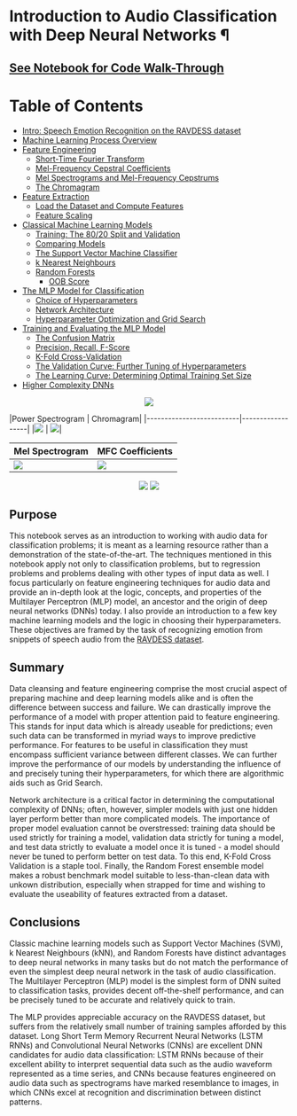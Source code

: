 # Introduction to Audio Classification with Deep Neural Networks ¶
## [See Notebook for Code Walk-Through](https://nbviewer.jupyter.org/github/IliaZenkov/audio-classification-dnn/blob/master/audio_classification_dnns.ipynb)
<!--TABLE OF CONTENTS-->
# Table of Contents
  - [Intro: Speech Emotion Recognition on the RAVDESS dataset](https://nbviewer.jupyter.org/github/IliaZenkov/speech-emotion-recognition/blob/master/audio_classification_dnns.ipynb#Intro:-Speech-Emotion-Recognition-on-the-RAVDESS-dataset)
  - [Machine Learning Process Overview](https://nbviewer.jupyter.org/github/IliaZenkov/speech-emotion-recognition/blob/master/audio_classification_dnns.ipynb#Machine-Learning-Process-Overview)
  - [Feature Engineering](https://nbviewer.jupyter.org/github/IliaZenkov/speech-emotion-recognition/blob/master/audio_classification_dnns.ipynb#Feature-Engineering)
    - [Short-Time Fourier Transform](https://nbviewer.jupyter.org/github/IliaZenkov/speech-emotion-recognition/blob/master/audio_classification_dnns.ipynb#Short-Time-Fourier-Transform)
    - [Mel-Frequency Cepstral Coefficients](https://nbviewer.jupyter.org/github/IliaZenkov/speech-emotion-recognition/blob/master/audio_classification_dnns.ipynb#Mel-Frequency-Cepstral-Coefficients)
    - [Mel Spectrograms and Mel-Frequency Cepstrums](https://nbviewer.jupyter.org/github/IliaZenkov/speech-emotion-recognition/blob/master/audio_classification_dnns.ipynb#Mel-Spectrograms-and-Mel-Frequency-Cepstrums)
    - [The Chromagram](https://nbviewer.jupyter.org/github/IliaZenkov/speech-emotion-recognition/blob/master/audio_classification_dnns.ipynb#The-Chromagram)
  - [Feature Extraction](https://nbviewer.jupyter.org/github/IliaZenkov/speech-emotion-recognition/blob/master/audio_classification_dnns.ipynb#Feature-Extraction)
    - [Load the Dataset and Compute Features](https://nbviewer.jupyter.org/github/IliaZenkov/speech-emotion-recognition/blob/master/audio_classification_dnns.ipynb#Load-the-Dataset-and-Compute-Features)
    - [Feature Scaling](https://nbviewer.jupyter.org/github/IliaZenkov/speech-emotion-recognition/blob/master/audio_classification_dnns.ipynb#Feature-Scaling)
  - [Classical Machine Learning Models](https://nbviewer.jupyter.org/github/IliaZenkov/speech-emotion-recognition/blob/master/audio_classification_dnns.ipynb#Classical-Machine-Learning-Models)
    - [Training: The 80/20 Split and Validation](https://nbviewer.jupyter.org/github/IliaZenkov/speech-emotion-recognition/blob/master/audio_classification_dnns.ipynb#Training:-The-80/20-Split-and-Validation)
    - [Comparing Models](https://nbviewer.jupyter.org/github/IliaZenkov/speech-emotion-recognition/blob/master/audio_classification_dnns.ipynb#Comparing-Models)
    - [The Support Vector Machine Classifier](https://nbviewer.jupyter.org/github/IliaZenkov/speech-emotion-recognition/blob/master/audio_classification_dnns.ipynb#The-Support-Vector-Machine-Classifier)
    - [k Nearest Neighbours](https://nbviewer.jupyter.org/github/IliaZenkov/speech-emotion-recognition/blob/master/audio_classification_dnns.ipynb#k-Nearest-Neighbours)
    - [Random Forests](https://nbviewer.jupyter.org/github/IliaZenkov/speech-emotion-recognition/blob/master/audio_classification_dnns.ipynb#Random-Forests)
        - [OOB Score](https://nbviewer.jupyter.org/github/IliaZenkov/speech-emotion-recognition/blob/master/audio_classification_dnns.ipynb#OOB-Score)
  - [The MLP Model for Classification](https://nbviewer.jupyter.org/github/IliaZenkov/speech-emotion-recognition/blob/master/audio_classification_dnns.ipynb#The-MLP-Model-for-Classification)
    - [Choice of Hyperparameters](https://nbviewer.jupyter.org/github/IliaZenkov/speech-emotion-recognition/blob/master/audio_classification_dnns.ipynb#Choice-of-Hyperparameters)
    - [Network Architecture](https://nbviewer.jupyter.org/github/IliaZenkov/speech-emotion-recognition/blob/master/audio_classification_dnns.ipynb#Network-Architecture)
    - [Hyperparameter Optimization and Grid Search](https://nbviewer.jupyter.org/github/IliaZenkov/speech-emotion-recognition/blob/master/audio_classification_dnns.ipynb#Hyperparameter-Optimization-and-Grid-Search)
  - [Training and Evaluating the MLP Model](https://nbviewer.jupyter.org/github/IliaZenkov/speech-emotion-recognition/blob/master/audio_classification_dnns.ipynb#Training-and-Evaluating-the-MLP-Model)
    - [The Confusion Matrix](https://nbviewer.jupyter.org/github/IliaZenkov/speech-emotion-recognition/blob/master/audio_classification_dnns.ipynb#The-Confusion-Matrix)
    - [Precision, Recall, F-Score](https://nbviewer.jupyter.org/github/IliaZenkov/speech-emotion-recognition/blob/master/audio_classification_dnns.ipynb#Precision,-Recall,-F-Score)
    - [K-Fold Cross-Validation](https://nbviewer.jupyter.org/github/IliaZenkov/speech-emotion-recognition/blob/master/audio_classification_dnns.ipynb#K-Fold-Cross-Validation)
    - [The Validation Curve: Further Tuning of Hyperparameters](https://nbviewer.jupyter.org/github/IliaZenkov/speech-emotion-recognition/blob/master/audio_classification_dnns.ipynb#The-Validation-Curve:-Further-Tuning-of-Hyperparameters)
    - [The Learning Curve: Determining Optimal Training Set Size](https://nbviewer.jupyter.org/github/IliaZenkov/speech-emotion-recognition/blob/master/audio_classification_dnns.ipynb#The-Learning-Curve:-Determining-Optimal-Training-Set-Size)
  - [Higher Complexity DNNs](https://nbviewer.jupyter.org/github/IliaZenkov/speech-emotion-recognition/blob/master/audio_classification_dnns.ipynb#Higher-Complexity-DNNs)


<p align="center">
<img src="https://raw.githubusercontent.com/IliaZenkov/dnn-audio-classification/master/example/waveform.GIF"></p>
|Power Spectrogram           |  Chromagram|
|--------------------------|------------------|
|<img src="https://raw.githubusercontent.com/IliaZenkov/dnn-audio-classification/master/example/powerspec.GIF">  | <img src="https://raw.githubusercontent.com/IliaZenkov/dnn-audio-classification/master/example/chroma.GIF">|

|Mel Spectrogram           |  MFC Coefficients|
|--------------------------|------------------|
|<img src="https://raw.githubusercontent.com/IliaZenkov/dnn-audio-classification/master/example/melspec.GIF">  |  <img src="https://raw.githubusercontent.com/IliaZenkov/dnn-audio-classification/master/example/mfcc.GIF">|
<p align="center"><img src="https://raw.githubusercontent.com/IliaZenkov/dnn-audio-classification/master/example/confmatrix.GIF">
<img src="https://raw.githubusercontent.com/IliaZenkov/dnn-audio-classification/master/example/learncurve.GIF"></p>


## Purpose
This notebook serves as an introduction to working with audio data for classification problems; it is meant as a learning resource rather than a demonstration of the state-of-the-art. The techniques mentioned in this notebook apply not only to classification problems, but to regression problems and problems dealing with other types of input data as well. I focus particularly on feature engineering techniques for audio data and provide an in-depth look at the logic, concepts, and properties of the Multilayer Perceptron (MLP) model, an ancestor and the origin of deep neural networks (DNNs) today. I also provide an introduction to a few key machine learning models and the logic in choosing their hyperparameters. These objectives are framed by the task of recognizing emotion from snippets of speech audio from the [RAVDESS dataset](https://smartlaboratory.org/ravdess/).

## Summary
Data cleansing and feature engineering comprise the most crucial aspect of preparing machine and deep learning models alike and is often the difference between success and failure. We can drastically improve the performance of a model with proper attention paid to feature engineering. This stands for input data which is already useable for predictions; even such data can be transformed in myriad ways to improve predictive performance. For features to be useful in classification they must encompass sufficient variance between different classes. We can further improve the performance of our models by understanding the influence of and precisely tuning their hyperparameters, for which there are algorithmic aids such as Grid Search.

Network architecture is a critical factor in determining the computational complexity of DNNs; often, however, simpler models with just one hidden layer perform better than more complicated models. The importance of proper model evaluation cannot be overstressed: training data should be used strictly for training a model, validation data strictly for tuning a model, and test data strictly to evaluate a model once it is tuned - a model should never be tuned to perform better on test data. To this end, K-Fold Cross Validation is a staple tool. Finally, the Random Forest ensemble model makes a robust benchmark model suitable to less-than-clean data with unkown distribution, especially when strapped for time and wishing to evaluate the useability of features extracted from a dataset.

## Conclusions
Classic machine learning models such as Support Vector Machines (SVM), k Nearest Neighbours (kNN), and Random Forests have distinct advantages to deep neural networks in many tasks but do not match the performance of even the simplest deep neural network in the task of audio classification. The Multilayer Perceptron (MLP) model is the simplest form of DNN suited to classification tasks, provides decent off-the-shelf performance, and can be precisely tuned to be accurate and relatively quick to train.

The MLP provides appreciable accuracy on the RAVDESS dataset, but suffers from the relatively small number of training samples afforded by this dataset. Long Short Term Memory Recurrent Neural Networks (LSTM RNNs) and Convolutional Neural Networks (CNNs) are excellent DNN candidates for audio data classification: LSTM RNNs because of their excellent ability to interpret sequential data such as the audio waveform represented as a time series, and CNNs because features engineered on audio data such as spectrograms have marked resemblance to images, in which CNNs excel at recognition and discrimination between distinct patterns.
